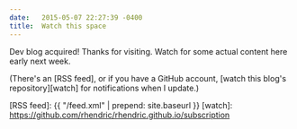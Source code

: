 ```yaml
---
date:   2015-05-07 22:27:39 -0400
title:  Watch this space
---
```

Dev blog acquired! Thanks for visiting. Watch for some actual content here early next week.

(There's an [RSS feed], or if you have a GitHub account, [watch this blog's repository][watch] for
notifications when I update.)

[RSS feed]: {{ "/feed.xml" | prepend: site.baseurl }}
[watch]: https://github.com/rhendric/rhendric.github.io/subscription
